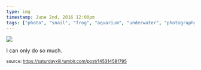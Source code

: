 ```yaml
---
type: img
timestamp: June 2nd, 2016 12:00pm
tags: ["photo", "snail", "frog", "aquarium", "underwater", "photography"]
---
```

<img src="https://saturdayxiii.github.io/media/media/145314581795.jpg"/>
                                                                                          
I can only do so much.
 
                                    
                
                
                
                
                                
<small>source: https://saturdayxiii.tumblr.com/post/145314581795</small>